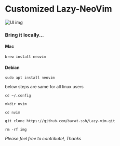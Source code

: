 <h1>Customized Lazy-NeoVim</h1>

<img src="./img/Screenshot 2023-12-24 at 10.13.27 PM.png" alt="UI img" style="width: 200px, height: 150px"/>

<h3>Bring it locally...</h3>

<h4>Mac</h4>

```plaintext
brew install neovim
```

<h4>Debian</h4>

```plaintext
sudo apt install neovim
```

<spam>below steps are same for all linux users</spam>

```plaintext
cd ~/.config
```

```plaintext
mkdir nvim
```

```plaintext
cd nvim
```

```plaintext
git clone https://github.com/barat-ssh/Lazy-vim.git
```

```plaintext
rm -rf img
```

<i> Please feel free to contribute!, Thanks</i>
